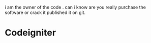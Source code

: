 i am the owner of the code . can i know are you really purchase the software or crack it published it on git.

<h1>Codeigniter</h1>
